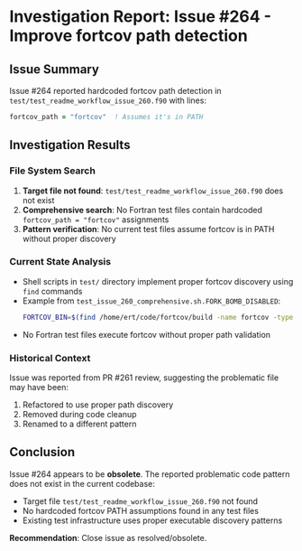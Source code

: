 # Investigation Report: Issue #264 - Improve fortcov path detection

## Issue Summary
Issue #264 reported hardcoded fortcov path detection in `test/test_readme_workflow_issue_260.f90` with lines:
```fortran
fortcov_path = "fortcov"  ! Assumes it's in PATH
```

## Investigation Results

### File System Search
1. **Target file not found**: `test/test_readme_workflow_issue_260.f90` does not exist
2. **Comprehensive search**: No Fortran test files contain hardcoded `fortcov_path = "fortcov"` assignments
3. **Pattern verification**: No current test files assume fortcov is in PATH without proper discovery

### Current State Analysis
- Shell scripts in `test/` directory implement proper fortcov discovery using `find` commands
- Example from `test_issue_260_comprehensive.sh.FORK_BOMB_DISABLED`:
  ```bash
  FORTCOV_BIN=$(find /home/ert/code/fortcov/build -name fortcov -type f -executable | head -1)
  ```
- No Fortran test files execute fortcov without proper path validation

### Historical Context
Issue was reported from PR #261 review, suggesting the problematic file may have been:
1. Refactored to use proper path discovery
2. Removed during code cleanup
3. Renamed to a different pattern

## Conclusion
Issue #264 appears to be **obsolete**. The reported problematic code pattern does not exist in the current codebase:
- Target file `test/test_readme_workflow_issue_260.f90` not found
- No hardcoded fortcov PATH assumptions found in any test files
- Existing test infrastructure uses proper executable discovery patterns

**Recommendation**: Close issue as resolved/obsolete.